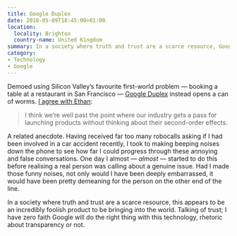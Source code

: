 ```yaml
---
title: Google Duplex
date: 2018-05-09T18:45:00+01:00
location:
  locality: Brighton
  country-name: United Kingdom
summary: In a society where truth and trust are a scarce resource, Google introduce an incredibly foolish product.
category:
- Technology
- Google
---
```

Demoed using Silicon Valley’s favourite first-world problem — booking a table at a restaurant in San Francisco — [Google Duplex][1] instead opens a can of worms. [I agree with Ethan][2]:

> I think we’re well past the point where our industry gets a pass for launching products without thinking about their second-order effects.

A related anecdote. Having received far too many robocalls asking if I had been involved in a car accident recently, I took to making beeping noises down the phone to see how far I could progress through these annoying and false conversations. One day I almost — *almost* — started to do this before realising a real person was calling about a genuine issue. Had I made those funny noises, not only would I have been deeply embarrassed, it would have been pretty demeaning for the person on the other end of the line.

In a society where truth and trust are a scarce resource, this appears to be an incredibly foolish product to be bringing into the world. Talking of trust; I have zero faith Google will do the right thing with this technology, rhetoric about transparency or not.

[1]: https://ai.googleblog.com/2018/05/duplex-ai-system-for-natural-conversation.html
[2]: https://ethanmarcotte.com/wrote/kumiho/
